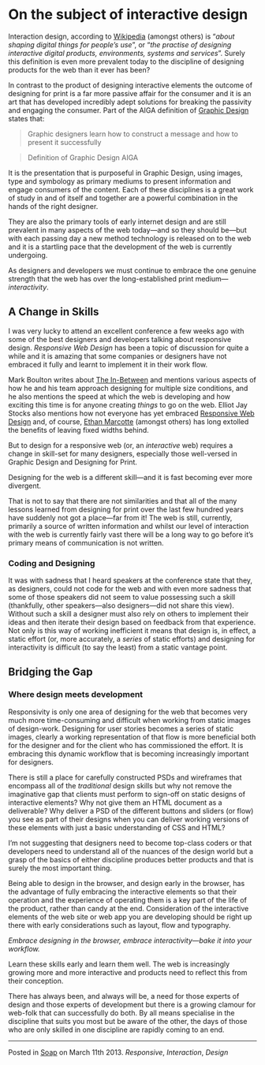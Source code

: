 # On the subject of interactive design

Interaction design, according to [Wikipedia](http://en.wikipedia.org/wiki/Interaction_design "Interaction Design | Wikipedia") (amongst others) is “_about shaping digital things for people’s use_”, or “_the practise of designing interactive digital products, environments, systems and services_”.  Surely this definition is even more prevalent today to the discipline of designing products for the web than it ever has been?

In contrast to the product of designing interactive elements the outcome of designing for print is a far more passive affair for the consumer and it is an art that has developed incredibly adept solutions for breaking the passivity and engaging the consumer.  Part of the AIGA definition of [Graphic Design](http://www.aiga.org/guide-whatisgraphicdesign/ "What is Graphic Design | AIGA") states that:

> Graphic designers learn how to construct a message and how to present it successfully

> Definition of Graphic Design AIGA

It is the presentation that is purposeful in Graphic Design, using images, type and symbology as primary mediums to present information and engage consumers of the content.  Each of these disciplines is a great work of study in and of itself and together are a powerful combination in the hands of the right designer.

They are also the primary tools of early internet design and are still prevalent in many aspects of the web today—and so they should be—but with each passing day a new method technology is released on to the web and it is a startling pace that the development of the web is currently undergoing. 

As designers and developers we must continue to embrace the one genuine strength that the web has over the long-established print medium—_interactivity_.

## A Change in Skills

I was very lucky to attend an excellent conference a few weeks ago with some of the best designers and developers talking about responsive design.  _Responsive Web Design_ has been a topic of discussion for quite a while and it is amazing that some companies or designers have not embraced it fully and learnt to implement it in their work flow.

Mark Boulton writes about [The In-Between](http://www.markboulton.co.uk/journal/theinbetween "The In-Between | Mark Boulton") and mentions various aspects of how he and his team approach designing for multiple size conditions, and he also mentions the speed at which the web is developing and how exciting this time is for anyone creating _things_ to go on the web.  Elliot Jay Stocks also mentions how not everyone has yet embraced [Responsive Web Design](http://elliotjaystocks.com/blog/responsive-web-design-the-war-has-not-yet-been-won/ "Responsive Web Design | Elliot Jay Stocks") and, of course, [Ethan Marcotte](http://alistapart.com/article/responsive-web-design "Responsive Web Design | Ethan Marcotte") (amongst others) has long extolled the benefits of leaving fixed widths behind.

But to design for a responsive web (or, an _interactive_ web) requires a change in skill-set for many designers, especially those well-versed in Graphic Design and Designing for Print.

Designing for the web is a different skill—and it is fast becoming ever more divergent.

That is not to say that there are not similarities and that all of the many lessons learned from designing for print over the last few hundred years have suddenly not got a place—far from it!  The web is still, currently, primarily a source of written information and whilst our level of interaction with the web is currently fairly vast there will be a long way to go before it’s primary means of communication is not written.

### Coding and Designing

It was with sadness that I heard speakers at the conference state that they, as designers, could not code for the web and with even more sadness that some of those speakers did not seem to value possessing such a skill (thankfully, other speakers—also designers—did not share this view).  Without such a skill a designer must also rely on others to implement their ideas and then iterate their design based on feedback from that experience.  Not only is this way of working inefficient it means that design is, in effect, a static effort (or, more accurately, a _series_ of static efforts) and designing for interactivity is difficult (to say the least) from a static vantage point.

## Bridging the Gap

### Where design meets development

Responsivity is only one area of designing for the web that becomes very much more time-consuming and difficult when working from static images of design-work.  Designing for user stories becomes a series of static images, clearly a working representation of that flow is more beneficial both for the designer and for the client who has commissioned the effort.  It is embracing this dynamic workflow that is becoming increasingly important for designers.

There is still a place for carefully constructed PSDs and wireframes that encompass all of the _traditional_ design skills but why not remove the imaginative gap that clients must perform to sign-off on static designs of interactive elements?  Why not give them an HTML document as a deliverable?  Why deliver a PSD of the different buttons and sliders (or flow) you see as part of their designs when you can deliver working versions of these elements with just a basic understanding of CSS and HTML?

I’m not suggesting that designers need to become top-class coders or that developers need to understand all of the nuances of the design world but a grasp of the basics of either discipline produces better products and that is surely the most important thing.

Being able to design in the browser, and design early in the browser, has the advantage of fully embracing the interactive elements so that their operation and the experience of operating them is a key part of the life of the product, rather than candy at the end.  Consideration of the interactive elements of the web site or web app you are developing should be right up there with early considerations such as layout, flow and typography.

_Embrace designing in the browser, embrace interactivity—bake it into your workflow._  

Learn these skills early and learn them well.  The web is increasingly growing more and more interactive and products need to reflect this from their conception.

There has always been, and always will be, a need for those experts of design and those experts of development but there is a growing clamour for web-folk that can successfully do both.  By all means specialise in the discipline that suits you most but be aware of the other, the days of those who are only skilled in one discipline are rapidly coming to an end.

---

Posted in [Soap](../ "Soap") on March 11th 2013. _Responsive_, _Interaction_, _Design_